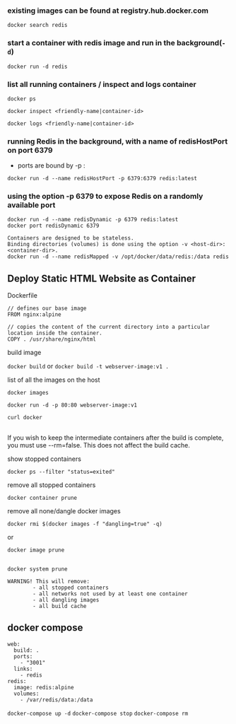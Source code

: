 ### existing images can be found at registry.hub.docker.com

`docker search redis`

### start a container with redis image and run in the background(`-d`)

`docker run -d redis`

### list all running containers / inspect and logs container

`docker ps`

`docker inspect <friendly-name|container-id>`

`docker logs <friendly-name|container-id>`

### running Redis in the background, with a name of redisHostPort on port 6379

* ports are bound by -p <host-port>:<container-port>

```
docker run -d --name redisHostPort -p 6379:6379 redis:latest
```

### using the option -p 6379 to expose Redis on a randomly available port

```
docker run -d --name redisDynamic -p 6379 redis:latest
docker port redisDynamic 6379
```

```
Containers are designed to be stateless.
Binding directories (volumes) is done using the option -v <host-dir>:<container-dir>.
docker run -d --name redisMapped -v /opt/docker/data/redis:/data redis
```

## Deploy Static HTML Website as Container

Dockerfile

```
// defines our base image
FROM nginx:alpine

// copies the content of the current directory into a particular location inside the container.
COPY . /usr/share/nginx/html  
```

build image

`docker build` or `docker build -t webserver-image:v1 .`

list of all the images on the host

`docker images`

`docker run -d -p 80:80 webserver-image:v1`

`curl docker`

##

If you wish to keep the intermediate containers after the build is complete, you must use --rm=false. This does not affect the build cache.

show stopped containers

```
docker ps --filter "status=exited"
```

remove all stopped containers

```
docker container prune
```

remove all none/dangle docker images

```
docker rmi $(docker images -f "dangling=true" -q)
```

or

```
docker image prune
```

##

```
docker system prune
```

```
WARNING! This will remove:
        - all stopped containers
        - all networks not used by at least one container
        - all dangling images
        - all build cache
```

## docker compose

```
web:
  build: .
  ports:
    - "3001"
  links:
    - redis
redis:
  image: redis:alpine
  volumes:
    - /var/redis/data:/data
```

`docker-compose up -d`
`docker-compose stop`
`docker-compose rm`
